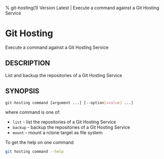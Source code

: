 % git-hosting(1) Version Latest | Execute a command against a Git Hosting Service
# Git Hosting

Execute a command against a Git Hosting Service

## DESCRIPTION

List and backup the repositories of a Git Hosting Service

## SYNOPSIS

```bash
git-hosting command [argument ...] [--option[=value] ...]
```
  where command is one of:
  * `list`     - list the repositories of a Git Hosting Service
  * `backup`   - backup the repositories of a Git Hosting Service
  * `mount`    - mount a rclone target as file system


To get the help on one command
```bash
git hosting command --help
```


